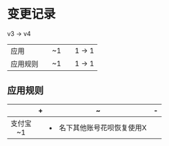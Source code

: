 # 变更记录

v3 -> v4

||||||
|-|:-:|:-:|:-:|:-:|
|应用||~1||1 -> 1|
|应用规则||~1||1 -> 1|

## 应用规则

||+|~|-|
|:-:|-|-|-|
|支付宝<br>~1||<li>名下其他账号花呗恢复使用X||
